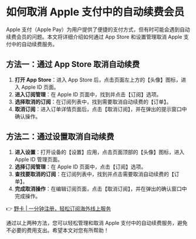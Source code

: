 # 如何取消 Apple 支付中的自动续费会员

Apple 支付（Apple Pay）为用户提供了便捷的支付方式，但有时可能会遇到自动续费会员的问题。本文将详细介绍如何通过 App Store 和设置管理取消 Apple 支付中的自动续费服务。

## 方法一：通过 App Store 取消自动续费

1. **打开 App Store**：进入 App Store 后，点击页面左上方的【头像】图标，进入 Apple ID 页面。
2. **进入订阅管理**：在 Apple ID 页面中，找到并点击【订阅】选项。
3. **选择取消的订阅**：在订阅列表中，找到需要取消自动续费的【订单】。
4. **取消订阅**：进入订单详情页面后，点击【取消订阅】，并在弹出的提示窗口中确认操作。

## 方法二：通过设置取消自动续费

1. **进入设置**：打开设备的【设置】应用，点击页面顶部的【头像】图标，进入 Apple ID 管理页面。
2. **选择订阅管理**：在 Apple ID 页面中，点击【订阅】选项。
3. **查找要取消的订阅**：在订阅列表中，找到并点击需要取消自动续费的【订单】。
4. **完成取消操作**：在编辑订阅页面，点击【取消订阅】，并在弹出的确认窗口中完成操作。

👉 [野卡 | 一分钟注册，轻松订阅海外线上服务](https://bbtdd.com/yeka)

通过以上两种方法，您可以轻松管理和取消 Apple 支付中的自动续费服务，避免不必要的费用支出。希望本文对您有所帮助！